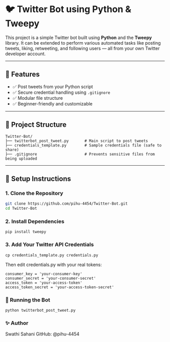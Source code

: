 # 🐦 Twitter Bot using Python & Tweepy

This project is a simple Twitter bot built using **Python** and the **Tweepy** library. It can be extended to perform various automated tasks like posting tweets, liking, retweeting, and following users — all from your own Twitter developer account.

---

## 🚀 Features

- ✅ Post tweets from your Python script  
- ✅ Secure credential handling using `.gitignore`  
- ✅ Modular file structure  
- ✅ Beginner-friendly and customizable  

---

## 📁 Project Structure

```
Twitter-Bot/
├── twitterbot_post_tweet.py       # Main script to post tweets
├── credentials_template.py        # Sample credentials file (safe to share)
├── .gitignore                     # Prevents sensitive files from being uploaded
```

---

## 🔐 Setup Instructions

### 1. Clone the Repository
```bash
git clone https://github.com/pihu-4454/Twitter-Bot.git
cd Twitter-Bot
```

### 2. Install Dependencies
```
pip install tweepy
```

### 3. Add Your Twitter API Credentials
```
cp credentials_template.py credentials.py
```

Then edit credentials.py with your real tokens:
```
consumer_key = 'your-consumer-key'
consumer_secret = 'your-consumer-secret'
access_token = 'your-access-token'
access_token_secret = 'your-access-token-secret'
```

### 🧪 Running the Bot
```
python twitterbot_post_tweet.py
```

### ✨ Author
Swathi Sahani
GitHub: @pihu-4454




